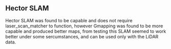 ## Hector SLAM

Hector SLAM was found to be capable and does not require laser_scan_matcher to function, however Gmapping was found to be more capable and produced better maps, from testing this SLAM seemed to work better under some sercumstances, and can be used only with the LiDAR data. 

